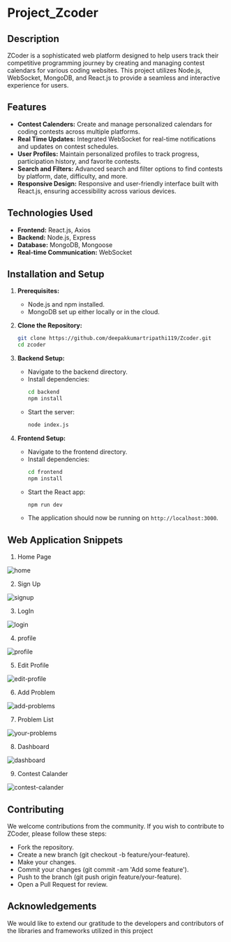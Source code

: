 # Project_Zcoder

## Description
ZCoder is a sophisticated web platform designed to help users track their competitive programming journey by creating and managing contest calendars for various coding websites. This project utilizes Node.js, WebSocket, MongoDB, and React.js to provide a seamless and interactive experience for users.

## Features
 - **Contest Calenders:** Create and manage personalized calendars for coding contests across multiple platforms.
 - **Real Time Updates:** Integrated WebSocket for real-time notifications and updates on contest schedules.
 - **User Profiles:** Maintain personalized profiles to track progress, participation history, and favorite contests.
 - **Search and Filters:** Advanced search and filter options to find contests by platform, date, difficulty, and more.
 - **Responsive Design:** Responsive and user-friendly interface built with React.js, ensuring accessibility across various devices.

    

## Technologies Used

- **Frontend:** React.js, Axios
- **Backend:** Node.js, Express   
- **Database:** MongoDB, Mongoose
- **Real-time Communication:** WebSocket

## Installation and Setup

1. **Prerequisites:**
   - Node.js and npm installed.
   - MongoDB set up either locally or in the cloud.

2. **Clone the Repository:**
   ```sh
   git clone https://github.com/deepakkumartripathi119/Zcoder.git
   cd zcoder
   ```

3. **Backend Setup:**
   - Navigate to the backend directory.
   - Install dependencies:
     ```sh
     cd backend
     npm install
     ```
   - Start the server:
     ```sh
     node index.js
     

4. **Frontend Setup:**
   - Navigate to the frontend directory.
   - Install dependencies:
     ```sh
     cd frontend
     npm install
     ```
   - Start the React app:
     ```sh
     npm run dev
     ```
   - The application should now be running on `http://localhost:3000`.


## Web Application Snippets


1. Home Page<br>

![home](./snippet/home.png)<br>

2. Sign Up<br>

![signup](./snippet/signup.png)<br>

3. LogIn<br>

![login](./snippet/login.png)<br>

4. profile<br>

![profile](./snippet/profile.png)<br>

5. Edit Profile<br>

![edit-profile](./snippet/edit-profile.png)<br>

6. Add Problem<br>

![add-problems](./snippet/add-problems.png)<br>

7. Problem List<br>

![your-problems](./snippet/your-problems.png)<br>

8. Dashboard<br>

![dashboard](./snippet/dashboard.png)<br>

9. Contest Calander<br>

![contest-calander](./snippet/contest-calander.png)<br>


## Contributing
We welcome contributions from the community. If you wish to contribute to ZCoder, please follow these steps:
 - Fork the repository.
 - Create a new branch (git checkout -b feature/your-feature).
 - Make your changes.
 - Commit your changes (git commit -am 'Add some feature').
 - Push to the branch (git push origin feature/your-feature).
 - Open a Pull Request for review.
 
## Acknowledgements
We would like to extend our gratitude to the developers and contributors of the libraries and frameworks utilized in this project
